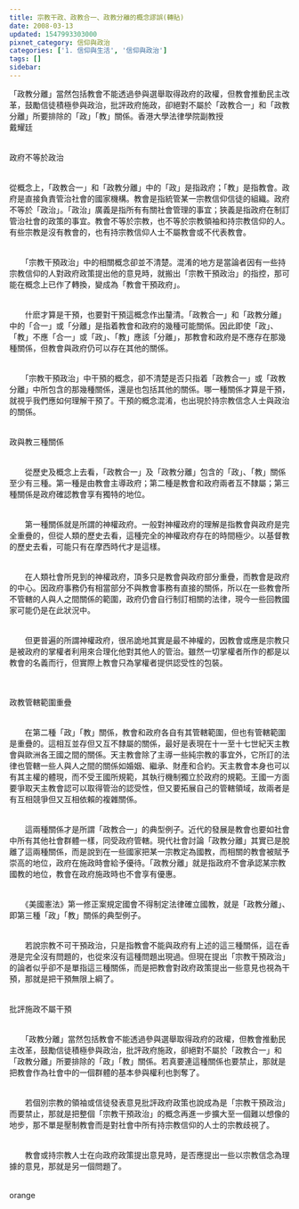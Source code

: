 ```yaml
---
title: 宗教干政、政教合一、政教分離的概念謬誤(轉貼)
date: 2008-03-13
updated: 1547993303000
pixnet_category: 信仰與政治
categories: ['1. 信仰與生活', '信仰與政治']
tags: []
sidebar: 
---
```


<p>「政教分離」當然包括教會不能透過參與選舉取得政府的政權，但教會推動民主改革，鼓勵信徒積極參與政治，批評政府施政，卻絕對不屬於「政教合一」和「政教分離」所要排除的「政」「教」關係。<!--more-->香港大學法律學院副教授<br/>戴耀廷<br/><br/><br/>政府不等於政治<br/><br/><br/>從概念上，「政教合一」和「政教分離」中的「政」是指政府；「教」是指教會。政府是直接負責管治社會的國家機構。教會是指統管某一宗教信仰信徒的組織。政府不等於「政治」。「政治」廣義是指所有有關社會管理的事宜；狹義是指政府在制訂管治社會的政策的事宜。教會不等於宗教，也不等於宗教領袖和持宗教信仰的人。有些宗教是沒有教會的，也有持宗教信仰人士不屬教會或不代表教會。<br/><br/><br/>　　「宗教干預政治」中的相關概念卻並不清楚。混淆的地方是當論者因有一些持宗教信仰的人對政府政策提出他的意見時，就搬出「宗教干預政治」的指控，那可能在概念上已作了轉換，變成為「教會干預政府」。<br/><br/><br/>　　什麽才算是干預，也要對干預這概念作出釐清。「政教合一」和「政教分離」中的「合一」或「分離」是指着教會和政府的幾種可能關係。因此即使「政」、「教」不應「合一」或「政」、「教」應該「分離」，那教會和政府是不應存在那幾種關係，但教會與政府仍可以存在其他的關係。<br/><br/><br/>　　「宗教干預政治」中干預的概念，卻不清楚是否只指着「政教合一」或「政教分離」中所包含的那幾種關係，還是也包括其他的關係。哪一種關係才算是干預，就視乎我們應如何理解干預了。干預的概念混淆，也出現於持宗教信念人士與政治的關係。<br/><br/> <br/>政與教三種關係<br/><br/> <br/>　　從歷史及概念上去看，「政教合一」及「政教分離」包含的「政」、「教」關係至少有三種。第一種是由教會主導政府；第二種是教會和政府兩者互不隸屬；第三種關係是政府確認教會享有獨特的地位。<br/><br/><br/>　　第一種關係就是所謂的神權政府。一般對神權政府的理解是指教會與政府是完全重疊的，但從人類的歷史去看，這種完全的神權政府存在的時間極少。以基督教的歷史去看，可能只有在摩西時代才是這樣。<br/><br/><br/>　　在人類社會所見到的神權政府，頂多只是教會與政府部分重疊，而教會是政府的中心。因政府事務仍有相當部分不與教會事務有直接的關係，所以在一些教會所不管轄的人與人之間關係的範圍，政府仍會自行制訂相關的法律，現今一些回教國家可能仍是在此狀況中。<br/><br/><br/>　　但更普遍的所謂神權政府，很吊詭地其實是最不神權的，因教會或應是宗教只是被政府的掌權者利用來合理化他對其他人的管治。雖然一切掌權者所作的都是以教會的名義而行，但實際上教會只為掌權者提供認受性的包裝。<br/><br/><br/> <br/>政教管轄範圍重疊<br/><br/> <br/>　　在第二種「政」「教」關係，教會和政府各自有其管轄範圍，但也有管轄範圍是重疊的。這相互並存但又互不隸屬的關係，最好是表現在十一至十七世紀天主教會與歐洲各王國之間的關係。天主教會除了主導一些純宗教的事宜外，它所訂的法律也管轄一些人與人之間的關係如婚姻、繼承、財產和合約。天主教會本身也可以有其主權的體現，而不受王國所規範，其執行機制獨立於政府的規範。王國一方面要爭取天主教會認可以取得管治的認受性，但又要拓展自己的管轄領域，故兩者是有互相競爭但又互相依賴的複雜關係。<br/><br/><br/>　　這兩種關係才是所謂「政教合一」的典型例子。近代的發展是教會也要如社會中所有其他社會群體一樣，同受政府管轄。現代社會討論「政教分離」其實已是脫離了這兩種關係，而是說到在一些國家把某一宗教定為國教，而相關的教會被賦予崇高的地位，政府在施政時會給予優待。「政教分離」就是指政府不會承認某宗教國教的地位，教會在政府施政時也不會享有優惠。<br/><br/><br/>　　《美國憲法》第一修正案規定國會不得制定法律確立國教，就是「政教分離」、即第三種「政」「教」關係的典型例子。<br/><br/><br/>　　若說宗教不可干預政治，只是指教會不能與政府有上述的這三種關係，這在香港是完全沒有問題的，也從來沒有這種問題出現過。但現在提出「宗教干預政治」的論者似乎卻不是單指這三種關係，而是把教會對政府政策提出一些意見也視為干預，那就是把干預無限上綱了。<br/><br/> <br/>批評施政不屬干預<br/><br/> <br/>　　「政教分離」當然包括教會不能透過參與選舉取得政府的政權，但教會推動民主改革，鼓勵信徒積極參與政治，批評政府施政，卻絕對不屬於「政教合一」和「政教分離」所要排除的「政」「教」關係。若真要連這種關係也要禁止，那就是把教會作為社會中的一個群體的基本參與權利也剝奪了。<br/><br/><br/>　　若個別宗教的領袖或信徒發表意見批評政府政策也說成為是「宗教干預政治」而要禁止，那就是把整個「宗教干預政治」的概念再進一步擴大至一個難以想像的地步，那不單是壓制教會而是對社會中所有持宗教信仰的人士的宗教歧視了。<br/><br/><br/>　　教會或持宗教人士在向政府政策提出意見時，是否應提出一些以宗教信念為理據的意見，那就是另一個問題了。<br/><br/><br/>orange<br/><br/></p><p> </p><br/><br/>